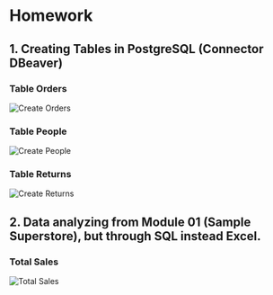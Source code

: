 # Homework

## 1. Creating Tables in PostgreSQL (Connector DBeaver)

### Table Orders
![Create Orders](https://user-images.githubusercontent.com/101666279/159480363-849a785c-92cd-4064-9017-0b2f212e32ac.png)

### Table People
![Create People](https://user-images.githubusercontent.com/101666279/159480386-aaeb4234-9386-4c50-96f3-7b560eed50ed.png)

### Table Returns
![Create Returns](https://user-images.githubusercontent.com/101666279/159480458-c419b1be-975a-4f7e-8383-4a5a3e4c0bd7.png)


## 2. Data analyzing from Module 01 (Sample Superstore), but through SQL instead Excel.

### Total Sales
![Total Sales](https://user-images.githubusercontent.com/101666279/159893199-84169dbd-0358-425a-919f-ae27c8ec55aa.png)

